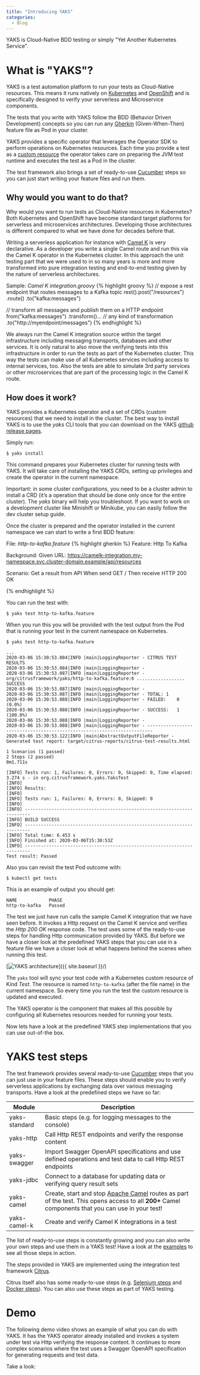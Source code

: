 ```yaml
---
title: "Introducing YAKS"
categories:
  - Blog
---
```


YAKS is Cloud-Native BDD testing or simply "Yet Another Kubernetes Service".

# What is "YAKS"?

YAKS is a test automation platform to run your tests as Cloud-Native resources. This means it runs natively on
 [Kubernetes](https://kubernetes.io/) and [OpenShift](https://www.openshift.com/) and is specifically designed 
 to verify your serverless and Microservice components.
  
The tests that you write with YAKS follow the BDD (Behavior Driven Development) concepts so you can run any 
[Gherkin](https://cucumber.io/docs/gherkin/reference/) (Given-When-Then) feature file as Pod in your cluster.

YAKS provides a specific operator that leverages the Operator SDK to perform operations on Kubernetes resources. Each time you provide
a test as a [custom resource](https://kubernetes.io/docs/concepts/extend-kubernetes/api-extension/custom-resources/) the operator takes care on
preparing the JVM test runtime and executes the test as a Pod in the cluster.
  
The test framework also brings a set of ready-to-use [Cucumber](https://cucumber.io/) steps so you can just start writing 
your feature files and run them. 

## Why would you want to do that?

Why would you want to run tests as Cloud-Native resources in Kubernetes? Both Kubernetes and OpenShift have become standard target platforms for serverless 
and microservices architectures. Developing those architectures is different compared to what we have done for decades before that. 

Writing a serverless application for instance with [Camel K](https://camel.apache.org/projects/camel-k/) is very declarative. As a developer you write a single 
Camel route and run this via the Camel K operator in the Kubernetes cluster. In this approach the unit testing part that we were used to in so many years 
is more and more transformed into pure integration testing and end-to-end testing given by the nature of serverless architectures.

Sample: _Camel K integration.groovy_
{% highlight groovy %}
// expose a rest endpoint that routes messages to a Kafka topic
rest().post("/resources")
  .route()
    .to("kafka:messages")
    
// transform all messages and publish them on a HTTP endpoint
from("kafka:messages")
  .transform()... // any kind of transformation
  .to("http://myendpoint/messages")
{% endhighlight %}

We always run the Camel K integration source within the target infrastructure including messaging transports, databases and other services. It is only natural 
to also move the verifying tests into this infrastructure in order to run the tests as part of the Kubernetes cluster. This way the tests can make use of all
Kubernetes services including access to internal services, too. Also the tests are able to simulate 3rd party services or other microservices that are part
of the processing logic in the Camel K route.

## How does it work? 

YAKS provides a Kubernetes operator and a set of CRDs (custom resources) that we need to install in the cluster. The best way to install YAKS is to use the _yaks_ CLI tools 
that you can download on the YAKS [github release pages](https://github.com/citrusframework/yaks/releases).

Simply run:
```
$ yaks install
```         

This command prepares your Kubernetes cluster for running tests with YAKS. It will take care of installing the YAKS CRDs, setting up privileges and create the 
operator in the current namespace.

Important: in some cluster configurations, you need to be a cluster admin to install a CRD (it’s a operation that should be done only once for the entire cluster). 
The _yaks_ binary will help you troubleshoot. If you want to work on a development cluster like Minishift or Minikube, you can easily follow the dev cluster setup guide.
                                                                              
Once the cluster is prepared and the operator installed in the current namespace we can start to write a first BDD feature:

File: _http-to-kafka.feature_
{% highlight gherkin %}
Feature: Http To Kafka

  Background:
    Given URL: https://camelk-integration.my-namespace.svc.cluster-domain.example/api/resources
  
  Scenario: Get a result from API
    When send GET /
    Then receive HTTP 200 OK

{% endhighlight %}

You can run the test with:
```
$ yaks test http-to-kafka.feature
```                              

When you run this you will be provided with the test output from the Pod that is running your test in the current namespace on Kubernetes.

```
$ yaks test http-to-kafka.feature
    
...
2020-03-06 15:30:53.084|INFO |main|LoggingReporter - CITRUS TEST RESULTS
2020-03-06 15:30:53.084|INFO |main|LoggingReporter - 
2020-03-06 15:30:53.087|INFO |main|LoggingReporter -  org/citrusframework/yaks/http-to-kafka.feature:6 .................. SUCCESS
2020-03-06 15:30:53.087|INFO |main|LoggingReporter - 
2020-03-06 15:30:53.087|INFO |main|LoggingReporter - TOTAL:	1
2020-03-06 15:30:53.088|INFO |main|LoggingReporter - FAILED:	0 (0.0%)
2020-03-06 15:30:53.088|INFO |main|LoggingReporter - SUCCESS:	1 (100.0%)
2020-03-06 15:30:53.088|INFO |main|LoggingReporter - 
2020-03-06 15:30:53.088|INFO |main|LoggingReporter - ------------------------------------------------------------------------
2020-03-06 15:30:53.122|INFO |main|AbstractOutputFileReporter - Generated test report: target/citrus-reports/citrus-test-results.html

1 Scenarios (1 passed)
2 Steps (2 passed)
0m1.711s

[INFO] Tests run: 1, Failures: 0, Errors: 0, Skipped: 0, Time elapsed: 3.274 s - in org.citrusframework.yaks.YaksTest
[INFO] 
[INFO] Results:
[INFO] 
[INFO] Tests run: 1, Failures: 0, Errors: 0, Skipped: 0
[INFO] 
[INFO] ------------------------------------------------------------------------
[INFO] BUILD SUCCESS
[INFO] ------------------------------------------------------------------------
[INFO] Total time: 6.453 s
[INFO] Finished at: 2020-03-06T15:30:53Z
[INFO] ------------------------------------------------------------------------
Test result: Passed
```                

Also you can revisit the test Pod outcome with:

```
$ kubectl get tests
```                

This is an example of output you should get:

```
NAME            PHASE
http-to-kafka   Passed
```

The test we just have run calls the sample Camel K integration that we have seen before. It invokes a Http request on the Camel K service and verifies the _Http 200 OK_ response code. The
test uses some of the ready-to-use steps for handling Http communication provided by YAKS. But before we have a closer look at the predefined YAKS steps that you can use in a feature file 
we have a closer look at what happens behind the scenes when running this test.

[<img src="{{ site.baseurl }}/assets/images/yaks-architecture.jpg" alt="YAKS architecture"/>]({{ site.baseurl }}/)

The `yaks` tool will sync your test code with a Kubernetes custom resource of Kind _Test_. The resource is named `http-to-kafka` (after the file name) in the current namespace. So every time 
you run the test the custom resource is updated and executed.

The YAKS operator is the component that makes all this possible by configuring all Kubernetes resources needed for running your tests.

Now lets have a look at the predefined YAKS step implementations that you can use out-of-the box.

# YAKS test steps

The test framework provides several ready-to-use [Cucumber](https://cucumber.io/) steps that you can just use in your feature files. These steps should enable you to verify serverless applications by
exchanging data over various messaging transports. Have a look at the predefined steps we have so far:

 Module | Description
 --- | ---
 yaks-standard      | Basic steps (e.g. for logging messages to the console)
 yaks-http          | Call Http REST endpoints and verify the response content
 yaks-swagger       | Import Swagger OpenAPI specifications and use defined operations and test data to call Http REST endpoints
 yaks-jdbc          | Connect to a database for updating data or verifying query result sets
 yaks-camel         | Create, start and stop [Apache Camel](https://camel.apache.org/) routes as part of the test. This opens access to all __200+__ Camel components that you can use in your test!
 yaks-camel-k       | Create and verify Camel K integrations in a test

The list of ready-to-use steps is constantly growing and you can also write your own steps and use them in a YAKS test! Have a look at the [examples](https://github.com/citrusframework/yaks/tree/master/examples) 
to see all those steps in action.

The steps provided in YAKS are implemented using the integration test framework [Citrus](https://citrusframework.org/). 

Citrus itself also has some ready-to-use steps (e.g. [Selenium steps](https://citrusframework.org/citrus/reference/2.8.0/html/index.html#selenium-steps) and 
[Docker steps](https://citrusframework.org/citrus/reference/2.8.0/html/index.html#docker-steps)). You can also use these steps as part of YAKS testing. 

# Demo

The following demo video shows an example of what you can do with YAKS. It has the YAKS operator already installed and invokes a system under test via Http 
verifying the response content. It continues to more complex scenarios where the test uses a Swagger OpenAPI specification for generating requests and test data.

Take a look:

<iframe width="560" height="315" src="" frameborder="0" allowfullscreen></iframe>

# What's next

This is just the start of a new testing platform for BDD testing in Cloud-Native environments! We are happy to receive feedback, ideas and of course contributions. Please add your thoughts 
on the github repository by opening [new issues](https://github.com/citrusframework/yaks/issues) or just share your appreciation for instance by [giving a star](https://github.com/citrusframework/yaks) on the repository. 
